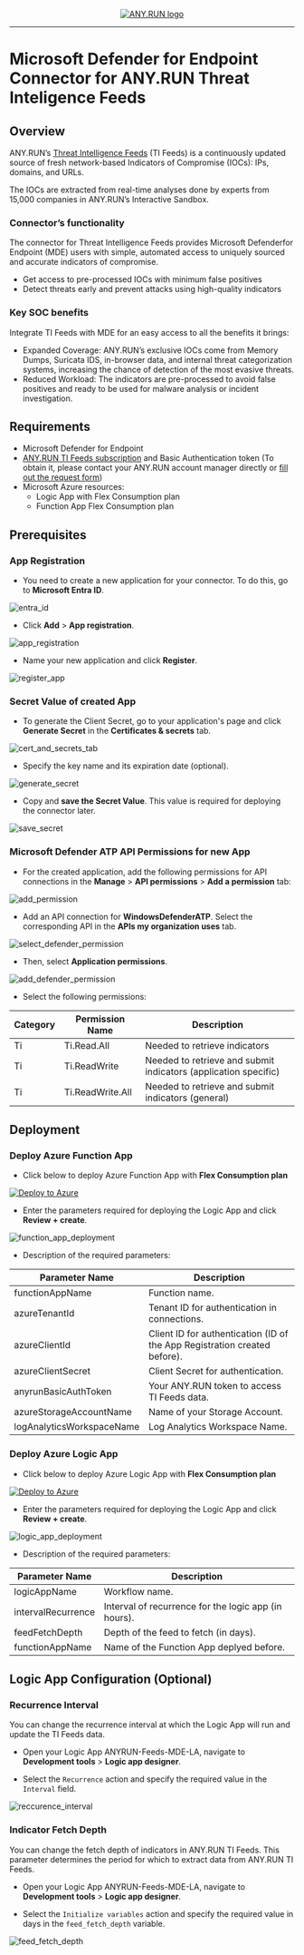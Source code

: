 <p align="center">
    <a href="#readme">
        <img alt="ANY.RUN logo" src="https://raw.githubusercontent.com/anyrun/anyrun-sdk/b3dfde1d3aa018d0a1c3b5d0fa8aaa652e80d883/static/logo.svg">
    </a>
</p>

______________________________________________________________________

# Microsoft Defender for Endpoint Connector for ANY.RUN Threat Inteligence Feeds

## Overview

ANY.RUN’s [Threat Intelligence Feeds](https://any.run/threat-intelligence-feeds/?utm_source=anyrungithub&utm_medium=documentation&utm_campaign=opencti_feeds&utm_content=linktofeedslanding) (TI Feeds) is a continuously updated source of fresh network-based Indicators of Compromise (IOCs): IPs, domains, and URLs. 

The IOCs are extracted from real-time analyses done by experts from 15,000 companies in ANY.RUN’s Interactive Sandbox. 

### Connector’s functionality 

The connector for Threat Intelligence Feeds provides Microsoft Defenderfor Endpoint (MDE) users with simple, automated access to uniquely sourced and accurate indicators of compromise. 

- Get access to pre-processed IOCs with minimum false positives
- Detect threats early and prevent attacks using high-quality indicators 

### Key SOC benefits 

Integrate TI Feeds with MDE for an easy access to all the benefits it brings:  

- Expanded Coverage: ANY.RUN’s exclusive IOCs come from Memory Dumps, Suricata IDS, in-browser data, and internal threat categorization systems, increasing the chance of detection of the most evasive threats.
- Reduced Workload: The indicators are pre-processed to avoid false positives and ready to be used for malware analysis or incident investigation.

## Requirements
- Microsoft Defender for Endpoint
- [ANY.RUN TI Feeds subscription](https://intelligence.any.run/plans) and Basic Authentication token (To obtain it, please contact your ANY.RUN account manager directly or [fill out the request form](https://app.any.run/contact-us))
- Microsoft Azure resources:
  - Logic App with Flex Consumption plan
  - Function App Flex Consumption plan

## Prerequisites

### App Registration

- You need to create a new application for your connector. To do this, go to **Microsoft Entra ID**.

![entra_id](images/003.png)

- Click **Add** > **App registration**.

![app_registration](images/004.png)

- Name your new application and click **Register**.

![register_app](images/001.png)

### Secret Value of created App

- To generate the Client Secret, go to your application's page and click **Generate Secret** in the **Certificates & secrets** tab.

![cert_and_secrets_tab](images/005.png)

- Specify the key name and its expiration date (optional).

![generate_secret](images/006.png)

- Copy and **save the Secret Value**. This value is required for deploying the connector later.

![save_secret](images/007.png)

### Microsoft Defender ATP API Permissions for new App

- For the created application, add the following permissions for API connections in the **Manage** > **API permissions** > **Add a permission** tab:

![add_permission](images/008.png)

- Add an API connection for **WindowsDefenderATP**. Select the corresponding API in the **APIs my organization uses** tab.

![select_defender_permission](images/009.png)

- Then, select **Application permissions**.

![add_defender_permission](images/010.png)

- Select the following permissions:

|       Category       |   Permission Name   | Description                                                            |
|----------------------|---------------------|------------------------------------------------------------------------|
| Ti                   | Ti.Read.All         | Needed to retrieve indicators                                          |
| Ti                   | Ti.ReadWrite        | Needed to retrieve and submit indicators (application specific)        |
| Ti                   | Ti.ReadWrite.All    | Needed to retrieve and submit indicators (general)                     |

## Deployment

### Deploy Azure Function App

- Click below to deploy Azure Function App with **Flex Consumption plan**
 
[![Deploy to Azure](https://aka.ms/deploytoazurebutton)](https://portal.azure.com/#create/Microsoft.Template/uri/https%3A%2F%2Fraw.githubusercontent.com%2Frollehfoh%2FANY.RUN%2Fmain%2Fconnectors%2FMicrosoft%2FMicrosoft%2520Defender%2520for%2520Endpoint%2FANYRUN-TI-Feeds-MDE%2FFunction%2520App%2FANYRUN-Feeds-MDE-FA.json)

- Enter the parameters required for deploying the Logic App and click **Review + create**.

![function_app_deployment](images/014.png)

- Description of the required parameters:

| Parameter Name                  | Description                                                                 |
|---------------------------------|-----------------------------------------------------------------------------|
| functionAppName                 | Function name.                                                              |
| azureTenantId                   | Tenant ID for authentication in connections.                                |
| azureClientId                   | Client ID for authentication (ID of the App Registration created before).   |
| azureClientSecret               | Client Secret for authentication.                                           |
| anyrunBasicAuthToken            | Your ANY.RUN token to access TI Feeds data.                                 |
| azureStorageAccountName         | Name of your Storage Account.                                               |
| logAnalyticsWorkspaceName       | Log Analytics Workspace Name.                                               |


### Deploy Azure Logic App

- Click below to deploy Azure Logic App with **Flex Consumption plan**
 
[![Deploy to Azure](https://aka.ms/deploytoazurebutton)](https://portal.azure.com/#create/Microsoft.Template/uri/https%3A%2F%2Fraw.githubusercontent.com%2Frollehfoh%2FANY.RUN%2Fmain%2Fconnectors%2FMicrosoft%2FMicrosoft%2520Defender%2520for%2520Endpoint%2FANYRUN-TI-Feeds-MDE%2FLogic%2520App%2FANYRUN-Feeds-MDE-LA.json)

- Enter the parameters required for deploying the Logic App and click **Review + create**.

![logic_app_deployment](images/011.png)

- Description of the required parameters:

| Parameter Name                  | Description                                                                 |
|---------------------------------|-----------------------------------------------------------------------------|
| logicAppName                    | Workflow name.                                                              |
| intervalRecurrence              | Interval of recurrence for the logic app (in hours).                        |
| feedFetchDepth                  | Depth of the feed to fetch (in days).                                       |
| functionAppName                 | Name of the Function App deplyed before.                                    |

## Logic App Configuration (Optional)

### Recurrence Interval

You can change the recurrence interval at which the Logic App will run and update the TI Feeds data.

- Open your Logic App ANYRUN-Feeds-MDE-LA, navigate to **Development tools** > **Logic app designer**.

- Select the `Recurrence` action and specify the required value in the `Interval` field.

![reccurence_interval](images/012.png)

### Indicator Fetch Depth

You can change the fetch depth of indicators in ANY.RUN TI Feeds. This parameter determines the period for which to extract data from ANY.RUN TI Feeds.

- Open your Logic App ANYRUN-Feeds-MDE-LA, navigate to **Development tools** > **Logic app designer**.

- Select the `Initialize variables` action and specify the required value in days in the `feed_fetch_depth` variable.

![feed_fetch_depth](images/013.png)
